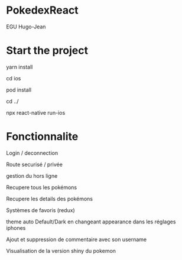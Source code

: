 # PokedexReact

EGU Hugo-Jean

# Start the project 

yarn install

cd ios

pod install

cd ../

npx react-native run-ios


# Fonctionnalite

Login / deconnection 

Route securisé / privée

gestion du hors ligne

Recupere tous les pokémons

Recupere les details des pokémons

Systèmes de favoris (redux)

theme auto Default/Dark en changeant appearance dans les réglages iphones

Ajout et suppression de commentaire avec son username 

Visualisation de la version shiny du pokemon
